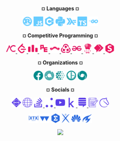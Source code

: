 <p align="center"> <b>¤ Languages ¤</b></p>
<p align="center">
  <img height="26px" src="lang/lang-rust.svg">
  <img height="26px" src="lang/lang-javascript.svg">
  <img height="26px" src="lang/lang-cpp.svg">
  <img height="26px" src="lang/lang-python.svg">
  <img height="26px" src="lang/lang-haskell.svg">
  <img height="26px" src="lang/lang-typescript.svg">
  <img height="26px" src="lang/lang-golang.svg">
</p>

<p align="center"> <b>¤ Competitive Programming ¤</b></p>
<p align="center">
  <a href="https://atcoder.jp/users/polygonx"> <img height="26px" src="cp/cp-atcoder.svg"> </a>
  <a href="https://leetcode.com/polygonx"> <img height="26px" src="cp/cp-leetcode.svg"> </a>
  <a href="https://codeforces.com/profile/polygonx"> <img height="26px" src="cp/cp-codeforces.svg"> </a>
  <a href="https://projecteuler.net/profile/polygonx.png"> <img height="26px" src="cp/cp-projecteuler.svg"> </a>
  <a href="https://www.topcoder.com/members/polygonx"> <img height="26px" src="cp/cp-topcoder.svg"> </a>
  <a href="https://open.kattis.com/users/polygonx"> <img height="26px" src="cp/cp-kattis.svg"> </a>
  <a href="https://auth.geeksforgeeks.org/user/polygonx"> <img height="26px" src="cp/cp-geeksforgeeks.svg"> </a>
  <a href="https://www.codechef.com/users/polygonx"> <img height="26px" src="cp/cp-codechef.svg"> </a>
  <a href="https://binarysearch.com/@/polygonx"> <img height="26px" src="cp/cp-binarysearch.svg"> </a>
  <a href="https://www.spoj.com/users/polygonx"> <img height="26px" src="cp/cp-spoj.svg"> </a>
</p>

<p align="center"> <b>¤ Organizations ¤</b></p>
<p align="center">
  <img height="26px" src="org/org-facebook.svg">
  <img height="26px" src="org/org-janestreet.svg">
  <img height="26px" src="org/org-mila.svg">
  <img height="26px" src="org/org-jump.svg">
  <img height="26px" src="org/org-deepmind.svg">
</p>

<p align="center"> <b>¤ Socials ¤</b></p>
<p align="center">
  <img height="26px" src="soc/soc-acm.svg">
  <img height="26px" src="soc/soc-website.svg">
  <a href="https://stackoverflow.com/users/16960694/polygonx"> <img height="26px" src="soc/soc-stackoverflow.svg"> </a><a href="https://jovian.ai/polygonx"> <img height="26px" src="soc/soc-jovianai.svg"> </a>
  <img height="26px" src="soc/soc-youtube.svg">
  <a href="https://www.kaggle.com/polygonx"> <img height="26px" src="soc/soc-kaggle.svg"> </a><a href="https://math.stackexchange.com/users/970322/polygonx"> <img height="26px" src="soc/soc-mathoverflow.svg"> </a>
  <img height="26px" src="soc/soc-blog.svg">
  <img height="26px" src="soc/soc-lichess.svg">
</p>

<p align="center">
  <img height="26px" src="xtx.svg">
  <img height="26px" src="warwick.svg">
  <img height="26px" src="entain.svg">
  <img height="26px" src="ecole.svg">
  <img height="26px" src="huawei.svg">
  <img height="26px" src="delft.svg">
</p>

<p align="center">
  <img height="52px" src="https://img.pokemondb.net/sprites/heartgold-soulsilver/shiny/snorlax.png">
</p>
